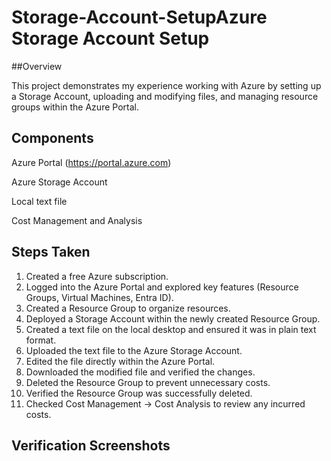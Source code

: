 # Storage-Account-SetupAzure Storage Account Setup

##Overview

This project demonstrates my experience working with Azure by setting up a Storage Account, uploading and modifying files, and managing resource groups within the Azure Portal.

## Components

Azure Portal (https://portal.azure.com)

Azure Storage Account

Local text file

Cost Management and Analysis

## Steps Taken

1. Created a free Azure subscription.
2. Logged into the Azure Portal and explored key features (Resource Groups, Virtual Machines, Entra ID).
3. Created a Resource Group to organize resources.
4. Deployed a Storage Account within the newly created Resource Group.
5. Created a text file on the local desktop and ensured it was in plain text format.
6. Uploaded the text file to the Azure Storage Account.
7. Edited the file directly within the Azure Portal.
8. Downloaded the modified file and verified the changes.
9. Deleted the Resource Group to prevent unnecessary costs.
10. Verified the Resource Group was successfully deleted.
11. Checked Cost Management -> Cost Analysis to review any incurred costs.

## Verification Screenshots

